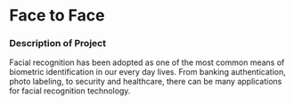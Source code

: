# Face to Face


 ### Description of Project
 Facial recognition has been adopted as one of the most common means of biometric identification in our every day lives. From banking authentication, photo labeling, to security and healthcare, there can be many applications for facial recognition technology. 
